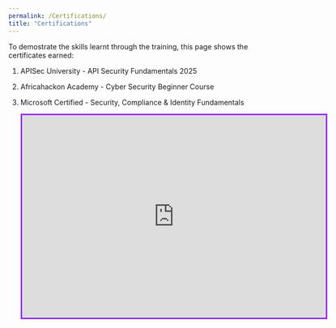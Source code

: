 ```yaml
---
permalink: /Certifications/
title: "Certifications"
---
```


To demostrate the skills learnt through the training, this page shows the certificates earned:

1. APISec University - API Security Fundamentals 2025
  <div data-iframe-width="150" data-iframe-height="270" data-share-badge-id="28edfdbd-0672-4b91-8348-55762646ca8e" data-share-badge-host="https://www.credly.com"></div><script type="text/javascript" async src="//cdn.credly.com/assets/utilities/embed.js"></script>

2. Africahackon Academy - Cyber Security Beginner Course
   <div data-iframe-width="150" data-iframe-height="270" data-share-badge-id="2456db7d-8e91-48e9-850b-e10ec2bfe2d7" data-share-badge-host="https://www.credly.com"></div><script type="text/javascript" async src="//cdn.credly.com/assets/utilities/embed.js"></script>

3.  Microsoft Certified - Security, Compliance & Identity Fundamentals
    <iframe src="https://learn.microsoft.com/api/credentials/share/en-us/FednandMwashambaMtalaki-4394/3C9254095502CDAD?sharingId=6B66557EC3AF5F68" width="600" height="400" scrolling="no" style="border:3px solid #9333ea; marginwidth="0" marginheight="0" allowfullscreen></iframe>
   
   

